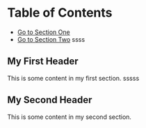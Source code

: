 # Table of Contents

- [Go to Section One](#sectionOne)
- [Go to Section Two](#sectionTwo)
ssss
<a name="sectionOne"></a>
## My First Header ##
This is some content in my first section.
sssss
<a name="sectionTwo"></a>
## My Second Header ##
This is some content in my second section.
